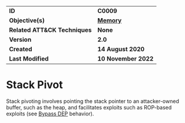 <table>
<tr>
<td><b>ID</b></td>
<td><b>C0009</b></td>
</tr>
<tr>
<td><b>Objective(s)</b></td>
<td><b><a href="../memory">Memory</a></b></td>
</tr>
<tr>
<td><b>Related ATT&CK Techniques</b></td>
<td><b>None</b></td>
</tr>
<tr>
<td><b>Version</b></td>
<td><b>2.0</b></td>
</tr>
<tr>
<td><b>Created</b></td>
<td><b>14 August 2020</b></td>
</tr>
<tr>
<td><b>Last Modified</b></td>
<td><b>10 November 2022</b></td>
</tr>
</table>


# Stack Pivot

Stack pivoting involves pointing the stack pointer to an attacker-owned buffer, such as the heap, and facilitates exploits such as ROP-based exploits (see [Bypass DEP](../../defense-evasion/bypass-data-execution-prevention.md) behavior).
